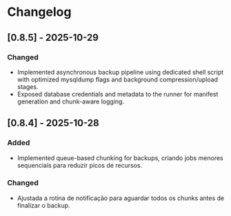 # Changelog

## [0.8.5] - 2025-10-29
### Changed
- Implemented asynchronous backup pipeline using dedicated shell script with optimized mysqldump flags and background compression/upload stages.
- Exposed database credentials and metadata to the runner for manifest generation and chunk-aware logging.

## [0.8.4] - 2025-10-28
### Added
- Implemented queue-based chunking for backups, criando jobs menores sequenciais para reduzir picos de recursos.

### Changed
- Ajustada a rotina de notificação para aguardar todos os chunks antes de finalizar o backup.
